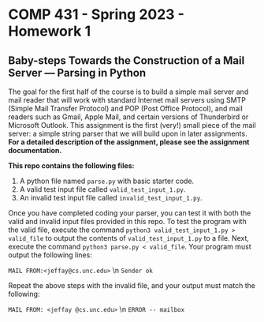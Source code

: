 # COMP 431 - Spring 2023 - Homework 1 
## Baby-steps Towards the Construction of a Mail Server — Parsing in Python
The goal for the first half of the course is to build a simple mail server and mail reader that will work with standard Internet mail servers using SMTP (Simple Mail Transfer Protocol) and POP (Post Office Protocol), and mail readers such as Gmail, Apple Mail, and certain versions of Thunderbird or Microsoft Outlook. This assignment is the first (very!) small piece of the mail server: a simple string parser that we will build upon in later assignments. 
**For a detailed description of the assignment, please see the assignment documentation.**

**This repo contains the following files:**
1. A python file named ``parse.py`` with basic starter code.
2. A valid test input file called ``valid_test_input_1.py``.
3. An invalid test input file called ``invalid_test_input_1.py``.

Once you have completed coding your parser, you can test it with both the valid and invalid input files provided in this repo. To test the program with the valid file, execute the command ``python3 valid_test_input_1.py > valid_file`` to output the contents of ``valid_test_input_1.py`` to a file. Next, execute the command ``python3 parse.py < valid_file``. Your program must output the following lines:


``MAIL FROM:<jeffay@cs.unc.edu>`` \n ``Sender ok``

Repeat the above steps with the invalid file, and your output must match the following:

``MAIL FROM: <jeffay @cs.unc.edu>`` \n ``ERROR -- mailbox``



